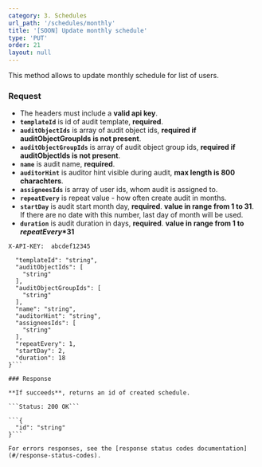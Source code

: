 ```yaml
---
category: 3. Schedules
url_path: '/schedules/monthly'
title: '[SOON] Update monthly schedule'
type: 'PUT'
order: 21
layout: null
---
```


This method allows to update monthly schedule for list of users.

### Request
* The headers must include a **valid api key**.
* **`templateId`** is id of audit template, **required**.
* **`auditObjectIds`** is array of audit object ids, **required if auditObjectGroupIds is not present**.
* **`auditObjectGroupIds`** is array of audit object group ids, **required if auditObjectIds is not present**.
* **`name`** is audit name, **required**.
* **`auditorHint`** is auditor hint visible during audit, **max length is 800 charachters**.
* **`assigneesIds`** is array of user ids, whom audit is assigned to.
* **`repeatEvery`** is repeat value - how often create audit in months. 
* **`startDay`** is audit start month day, **required**. **value in range from 1 to 31**. If there are no date with this number, last day of month will be used.
* **`duration`** is audit duration in days, **required**. **value in range from 1 to *repeatEvery*\*31**


```X-API-KEY:  abcdef12345```
```{
  "templateId": "string",
  "auditObjectIds": [
    "string"
  ],
  "auditObjectGroupIds": [
    "string"
  ],
  "name": "string",
  "auditorHint": "string",
  "assigneesIds": [
    "string"
  ],
  "repeatEvery": 1,
  "startDay": 2,
  "duration": 18
}```

### Response

**If succeeds**, returns an id of created schedule.

```Status: 200 OK```

```{
  "id": "string"
}```

For errors responses, see the [response status codes documentation](#/response-status-codes).
